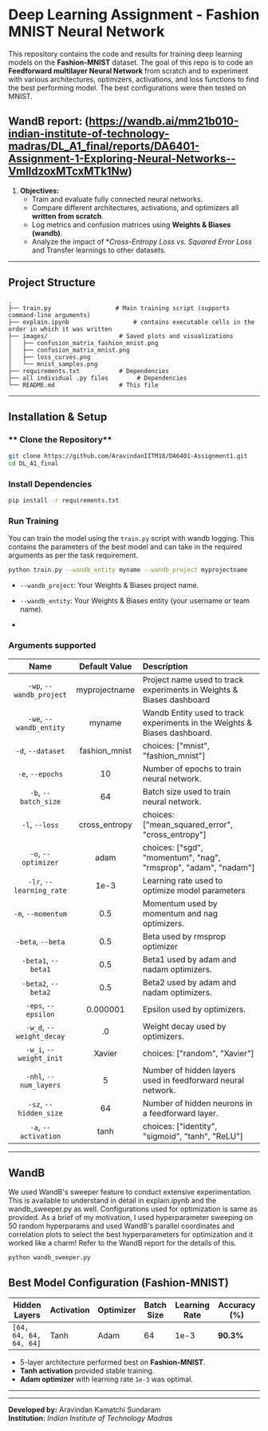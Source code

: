 # Deep Learning Assignment - Fashion MNIST Neural Network

This repository contains the code and results for training deep learning models on the **Fashion-MNIST** dataset. The goal of this repo is to code an **Feedforward multilayer Neural Network** from scratch and to experiment with various architectures, optimizers, activations, and loss functions to find the best performing model. The best configurations were then tested on MNIST.

WandB report: (https://wandb.ai/mm21b010-indian-institute-of-technology-madras/DL_A1_final/reports/DA6401-Assignment-1-Exploring-Neural-Networks--VmlldzoxMTcxMTk1Nw)
---
1. **Objectives:**
   - Train and evaluate fully connected neural networks.
   - Compare different architectures, activations, and optimizers all **written from scratch**.
   - Log metrics and confusion matrices using **Weights & Biases (wandb)**.
   - Analyze the impact of **Cross-Entropy Loss vs. Squared Error Loss* and Transfer learnings to other datasets.

---

## **Project Structure**
```
.
├── train.py                  # Main training script (supports command-line arguments)
├── explain.ipynb                  # contains executable cells in the order in which it was written
├── images/                    # Saved plots and visualizations
│   ├── confusion_matrix_fashion_mnist.png
│   ├── confusion_matrix_mnist.png
│   ├── loss_curves.png
│   └── mnist_samples.png
├── requirements.txt           # Dependencies
├── all individual .py files        # Dependencies
└── README.md                  # This file

```

---

## **Installation & Setup**
### ** Clone the Repository**
```bash
git clone https://github.com/AravindanIITM18/DA6401-Assignment1.git
cd DL_A1_final
```

### **Install Dependencies**
```bash
pip install -r requirements.txt
```

### **Run Training**
You can train the model using the `train.py` script with wandb logging. This contains the parameters of the best model and can take in the required arguments as per the task requirement.
```bash
python train.py --wandb_entity myname --wandb_project myprojectname
```

- `--wandb_project`: Your Weights & Biases project name.
- `--wandb_entity`: Your Weights & Biases entity (your username or team name).

- 
### Arguments supported

| Name | Default Value | Description |
| :---: | :-------------: | :----------- |
| `-wp`, `--wandb_project` | myprojectname | Project name used to track experiments in Weights & Biases dashboard |
| `-we`, `--wandb_entity` | myname  | Wandb Entity used to track experiments in the Weights & Biases dashboard. |
| `-d`, `--dataset` | fashion_mnist | choices:  ["mnist", "fashion_mnist"] |
| `-e`, `--epochs` | 10 |  Number of epochs to train neural network.|
| `-b`, `--batch_size` | 64 | Batch size used to train neural network. | 
| `-l`, `--loss` | cross_entropy | choices:  ["mean_squared_error", "cross_entropy"] |
| `-o`, `--optimizer` | adam | choices:  ["sgd", "momentum", "nag", "rmsprop", "adam", "nadam"] | 
| `-lr`, `--learning_rate` | 1e-3 | Learning rate used to optimize model parameters | 
| `-m`, `--momentum` | 0.5 | Momentum used by momentum and nag optimizers. |
| `-beta`, `--beta` | 0.5 | Beta used by rmsprop optimizer | 
| `-beta1`, `--beta1` | 0.5 | Beta1 used by adam and nadam optimizers. | 
| `-beta2`, `--beta2` | 0.5 | Beta2 used by adam and nadam optimizers. |
| `-eps`, `--epsilon` | 0.000001 | Epsilon used by optimizers. |
| `-w_d`, `--weight_decay` | .0 | Weight decay used by optimizers. |
| `-w_i`, `--weight_init` | Xavier | choices:  ["random", "Xavier"] | 
| `-nhl`, `--num_layers` | 5 | Number of hidden layers used in feedforward neural network. | 
| `-sz`, `--hidden_size` | 64 | Number of hidden neurons in a feedforward layer. |
| `-a`, `--activation` | tanh | choices:  ["identity", "sigmoid", "tanh", "ReLU"] |


---
## **WandB**
We used WandB's sweeper feature to conduct extensive experimentation. This is available to understand in detail in explain.ipynb and the wandb_sweeper.py as well. Configurations used for optimization is same as provided. As a brief of my motivation, I used hyperparameter sweeping on 50 random hyperparams and used WandB's parallel coordinates and correlation plots to select the best hyperparameters for optimization and it worked like a charm! Refer to the WandB report for the details of this.
```bash
python wandb_sweeper.py 
```

## **Best Model Configuration (Fashion-MNIST)**
| Hidden Layers | Activation | Optimizer | Batch Size | Learning Rate | Accuracy (%) |
|--------------|------------|------------|------------|---------------|--------------|
| `[64, 64, 64, 64, 64]` | Tanh | Adam | 64 | 1e-3 | **90.3%** |

- 5-layer architecture performed best on **Fashion-MNIST**.
- **Tanh activation** provided stable training.
- **Adam optimizer** with learning rate `1e-3` was optimal.

---

---
**Developed by:** Aravindan Kamatchi Sundaram  
**Institution:** _Indian Institute of Technology Madras_  

```
